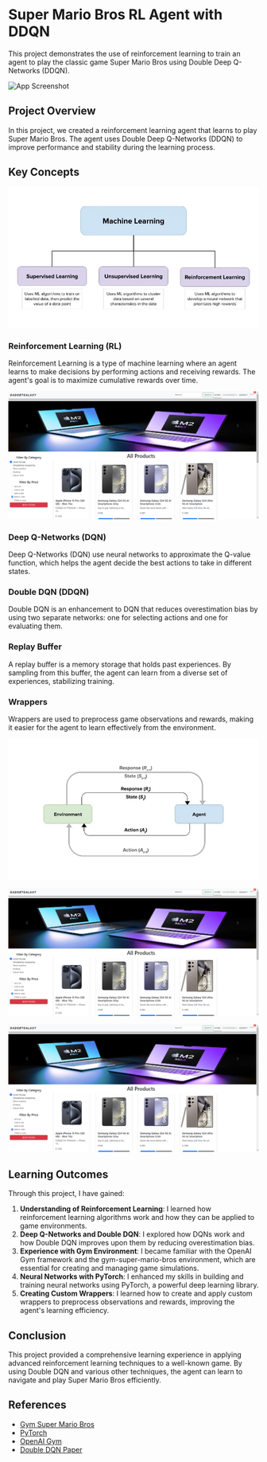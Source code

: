 # Super Mario Bros RL Agent with DDQN

This project demonstrates the use of reinforcement learning to train an agent to play the classic game Super Mario Bros using Double Deep Q-Networks (DDQN).

![App Screenshot](https://github.com/akashghosh256/Super-Mario-Bros-Reinforcement-Learning-/blob/main/screenshots/gameplay.gif)

## Project Overview

In this project, we created a reinforcement learning agent that learns to play Super Mario Bros. The agent uses Double Deep Q-Networks (DDQN) to improve performance and stability during the learning process.

## Key Concepts

![App Screenshot](https://raw.githubusercontent.com/akashghosh256/Super-Mario-Bros-Reinforcement-Learning-/main/screenshots/types.webp)

### Reinforcement Learning (RL)
Reinforcement Learning is a type of machine learning where an agent learns to make decisions by performing actions and receiving rewards. The agent's goal is to maximize cumulative rewards over time.

![App Screenshot](https://github.com/akashghosh256/Ecommerce-App/blob/main/screenshots/filter.png)

### Deep Q-Networks (DQN)
Deep Q-Networks (DQN) use neural networks to approximate the Q-value function, which helps the agent decide the best actions to take in different states.

### Double DQN (DDQN)
Double DQN is an enhancement to DQN that reduces overestimation bias by using two separate networks: one for selecting actions and one for evaluating them.

### Replay Buffer
A replay buffer is a memory storage that holds past experiences. By sampling from this buffer, the agent can learn from a diverse set of experiences, stabilizing training.

### Wrappers
Wrappers are used to preprocess game observations and rewards, making it easier for the agent to learn effectively from the environment.


![App Screenshot](https://raw.githubusercontent.com/akashghosh256/Super-Mario-Bros-Reinforcement-Learning-/main/screenshots/cycle2.webp)

![App Screenshot](https://github.com/akashghosh256/Ecommerce-App/blob/main/screenshots/filter.png)

![App Screenshot](https://github.com/akashghosh256/Ecommerce-App/blob/main/screenshots/filter.png)

## Learning Outcomes

Through this project, I have gained:

1. **Understanding of Reinforcement Learning**: I learned how reinforcement learning algorithms work and how they can be applied to game environments.
2. **Deep Q-Networks and Double DQN**: I explored how DQNs work and how Double DQN improves upon them by reducing overestimation bias.
3. **Experience with Gym Environment**: I became familiar with the OpenAI Gym framework and the gym-super-mario-bros environment, which are essential for creating and managing game simulations.
4. **Neural Networks with PyTorch**: I enhanced my skills in building and training neural networks using PyTorch, a powerful deep learning library.
5. **Creating Custom Wrappers**: I learned how to create and apply custom wrappers to preprocess observations and rewards, improving the agent's learning efficiency.

## Conclusion

This project provided a comprehensive learning experience in applying advanced reinforcement learning techniques to a well-known game. By using Double DQN and various other techniques, the agent can learn to navigate and play Super Mario Bros efficiently.

## References

- [Gym Super Mario Bros](https://pypi.org/project/gym-super-mario-bros/)
- [PyTorch](https://pytorch.org/)
- [OpenAI Gym](https://gym.openai.com/)
- [Double DQN Paper](https://arxiv.org/abs/1509.06461)
